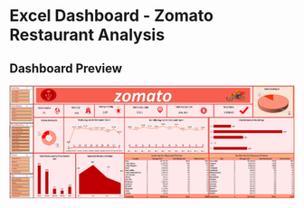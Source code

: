# Excel Dashboard - Zomato Restaurant Analysis

## Dashboard Preview
![Dashboard Preview](Zomato-Restaurant-Analysis.png)
